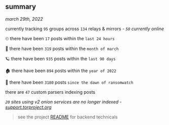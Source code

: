
## summary
_march 29th, 2022_

currently tracking `95` groups across `134` relays & mirrors - _`50` currently online_

⏲ there have been `17` posts within the `last 24 hours`

🦈 there have been `319` posts within the `month of march`

🪐 there have been `935` posts within the `last 90 days`

🏚 there have been `894` posts within the `year of 2022`

🦕 there have been `3180` posts `since the dawn of ransomwatch`

there are `47` custom parsers indexing posts

_`20` sites using v2 onion services are no longer indexed - [support.torproject.org](https://support.torproject.org/onionservices/v2-deprecation/)_

> see the project [README](https://github.com/thetanz/ransomwatch#ransomwatch--) for backend technicals
